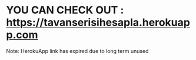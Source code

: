 # YOU CAN CHECK OUT : https://tavanserisihesapla.herokuapp.com
Note: HerokuApp link has expired due to long term unused
